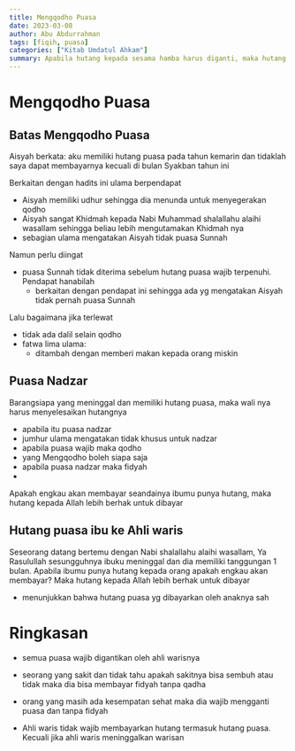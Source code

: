 ```yaml
---
title: Mengqodho Puasa
date: 2023-03-08
author: Abu Abdurrahman
tags: [fiqih, puasa]
categories: ["Kitab Umdatul Ahkam"]
summary: Apabila hutang kepada sesama hamba harus diganti, maka hutang kepada Allah lebih berhak untuk di qodho.
---
```


# Mengqodho Puasa

## Batas Mengqodho Puasa

Aisyah berkata: aku memiliki hutang puasa pada tahun kemarin dan tidaklah saya dapat membayarnya kecuali di bulan Syakban tahun ini

Berkaitan dengan hadits ini ulama berpendapat
- Aisyah memiliki udhur sehingga dia menunda untuk menyegerakan qodho
- Aisyah sangat Khidmah kepada Nabi Muhammad shalallahu alaihi wasallam sehingga beliau lebih mengutamakan Khidmah nya
- sebagian ulama mengatakan Aisyah tidak puasa Sunnah 


Namun perlu diingat
- puasa Sunnah tidak diterima sebelum hutang puasa wajib terpenuhi. Pendapat hanabilah
  - berkaitan dengan pendapat ini sehingga ada yg mengatakan Aisyah tidak pernah puasa Sunnah 

Lalu bagaimana jika terlewat
- tidak ada dalil selain qodho
- fatwa lima ulama: 
  - ditambah dengan memberi makan kepada orang miskin


## Puasa Nadzar

Barangsiapa yang meninggal dan memiliki hutang puasa, maka wali nya harus menyelesaikan hutangnya

- apabila itu puasa nadzar
- jumhur ulama mengatakan tidak khusus untuk nadzar
- apabila puasa wajib maka qodho
- yang Mengqodho boleh siapa saja
- apabila puasa nadzar maka fidyah
- 

Apakah engkau akan membayar seandainya ibumu punya hutang, maka hutang kepada Allah lebih berhak untuk dibayar

## Hutang puasa ibu ke Ahli waris 

Seseorang datang bertemu dengan Nabi shalallahu alaihi wasallam, Ya Rasulullah sesungguhnya ibuku meninggal dan dia memiliki tanggungan 1 bulan. Apabila ibumu punya hutang kepada orang apakah engkau akan membayar? Maka hutang kepada Allah lebih berhak untuk dibayar

- menunjukkan bahwa hutang puasa yg dibayarkan oleh anaknya sah

# Ringkasan 

- semua puasa wajib digantikan oleh ahli warisnya
- seorang yang sakit dan tidak tahu apakah sakitnya bisa sembuh atau tidak maka dia bisa membayar fidyah tanpa qadha
- orang yang masih ada kesempatan sehat maka dia wajib mengganti puasa dan tanpa fidyah

- Ahli waris tidak wajib membayarkan hutang termasuk hutang puasa. Kecuali jika ahli waris meninggalkan warisan
